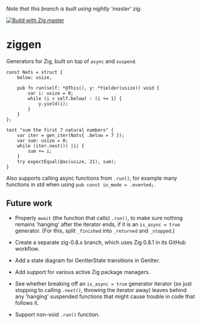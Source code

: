 _Note that this branch is built using nightly 'master' zig._

[![Build with Zig master](https://github.com/marnix/ziggen/workflows/Build%20with%20zig%20master/badge.svg?branch=main)](https://github.com/marnix/ziggen/actions?query=branch%3Amain)

# ziggen

Generators for Zig, built on top of `async` and `suspend`.

```zig
const Nats = struct {
    below: usize,

    pub fn run(self: *@This(), y: *Yielder(usize)) void {
        var i: usize = 0;
        while (i < self.below) : (i += 1) {
            y.yield(i);
        }
    }
};

test "sum the first 7 natural numbers" {
    var iter = gen_iter(Nats{ .below = 7 });
    var sum: usize = 0;
    while (iter.next()) |i| {
        sum += i;
    }
    try expectEqual(@as(usize, 21), sum);
}
```

Also supports calling async functions from `.run()`,
for example many functions in std
when using `pub const io_mode = .evented;`.

## Future work

* Properly `await` (the function that calls) `.run()`,
  to make sure nothing remains 'hanging' after the iterator ends,
  if it is an `is_async = true` generator.
  (For this, split `_finished` into `_returned` and `_stopped`.)

* Create a separate zig-0.8.x branch, which uses Zig 0.8.1 in its GitHub workflow.

* Add a state diagram for GenIterState transitions in GenIter.

* Add support for various active Zig package managers.

* See whether breaking off an `is_async = true` generator iterator
  (so just stopping to calling `.next()`, throwing the iterator away)
  leaves behind any 'hanging' suspended functions
  that might cause trouble in code that follows it.

* Support non-void `.run()` function.

